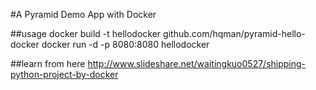 
#A Pyramid Demo App with Docker

##usage
docker build -t hellodocker github.com/hqman/pyramid-hello-docker
docker run -d -p 8080:8080 hellodocker

##learn from here
http://www.slideshare.net/waitingkuo0527/shipping-python-project-by-docker

